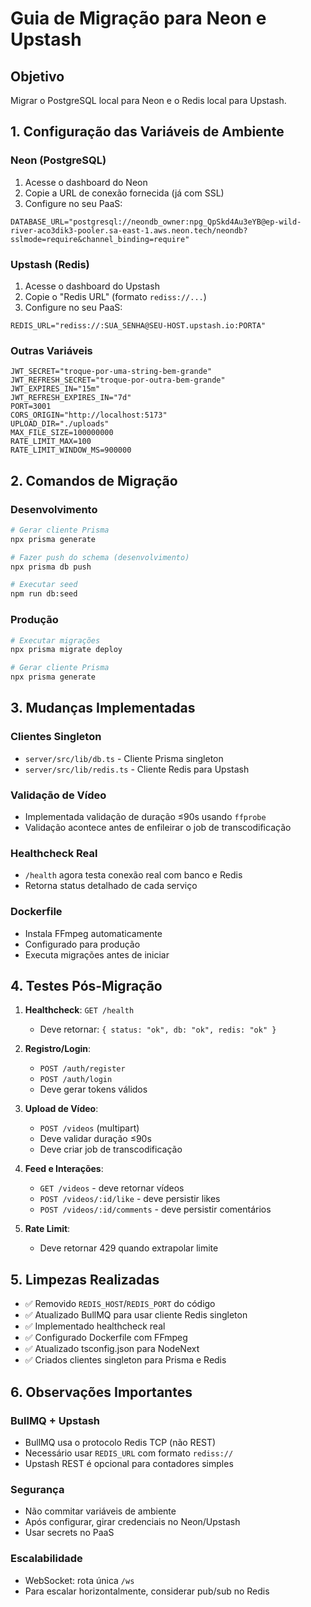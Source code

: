 # Guia de Migração para Neon e Upstash

## Objetivo
Migrar o PostgreSQL local para Neon e o Redis local para Upstash.

## 1. Configuração das Variáveis de Ambiente

### Neon (PostgreSQL)
1. Acesse o dashboard do Neon
2. Copie a URL de conexão fornecida (já com SSL)
3. Configure no seu PaaS:
```env
DATABASE_URL="postgresql://neondb_owner:npg_QpSkd4Au3eYB@ep-wild-river-aco3dik3-pooler.sa-east-1.aws.neon.tech/neondb?sslmode=require&channel_binding=require"
```

### Upstash (Redis)
1. Acesse o dashboard do Upstash
2. Copie o "Redis URL" (formato `rediss://...`)
3. Configure no seu PaaS:
```env
REDIS_URL="rediss://:SUA_SENHA@SEU-HOST.upstash.io:PORTA"
```

### Outras Variáveis
```env
JWT_SECRET="troque-por-uma-string-bem-grande"
JWT_REFRESH_SECRET="troque-por-outra-bem-grande"
JWT_EXPIRES_IN="15m"
JWT_REFRESH_EXPIRES_IN="7d"
PORT=3001
CORS_ORIGIN="http://localhost:5173"
UPLOAD_DIR="./uploads"
MAX_FILE_SIZE=100000000
RATE_LIMIT_MAX=100
RATE_LIMIT_WINDOW_MS=900000
```

## 2. Comandos de Migração

### Desenvolvimento
```bash
# Gerar cliente Prisma
npx prisma generate

# Fazer push do schema (desenvolvimento)
npx prisma db push

# Executar seed
npm run db:seed
```

### Produção
```bash
# Executar migrações
npx prisma migrate deploy

# Gerar cliente Prisma
npx prisma generate
```

## 3. Mudanças Implementadas

### Clientes Singleton
- `server/src/lib/db.ts` - Cliente Prisma singleton
- `server/src/lib/redis.ts` - Cliente Redis para Upstash

### Validação de Vídeo
- Implementada validação de duração ≤90s usando `ffprobe`
- Validação acontece antes de enfileirar o job de transcodificação

### Healthcheck Real
- `/health` agora testa conexão real com banco e Redis
- Retorna status detalhado de cada serviço

### Dockerfile
- Instala FFmpeg automaticamente
- Configurado para produção
- Executa migrações antes de iniciar

## 4. Testes Pós-Migração

1. **Healthcheck**: `GET /health`
   - Deve retornar: `{ status: "ok", db: "ok", redis: "ok" }`

2. **Registro/Login**: 
   - `POST /auth/register`
   - `POST /auth/login`
   - Deve gerar tokens válidos

3. **Upload de Vídeo**:
   - `POST /videos` (multipart)
   - Deve validar duração ≤90s
   - Deve criar job de transcodificação

4. **Feed e Interações**:
   - `GET /videos` - deve retornar vídeos
   - `POST /videos/:id/like` - deve persistir likes
   - `POST /videos/:id/comments` - deve persistir comentários

5. **Rate Limit**:
   - Deve retornar 429 quando extrapolar limite

## 5. Limpezas Realizadas

- ✅ Removido `REDIS_HOST`/`REDIS_PORT` do código
- ✅ Atualizado BullMQ para usar cliente Redis singleton
- ✅ Implementado healthcheck real
- ✅ Configurado Dockerfile com FFmpeg
- ✅ Atualizado tsconfig.json para NodeNext
- ✅ Criados clientes singleton para Prisma e Redis

## 6. Observações Importantes

### BullMQ + Upstash
- BullMQ usa o protocolo Redis TCP (não REST)
- Necessário usar `REDIS_URL` com formato `rediss://`
- Upstash REST é opcional para contadores simples

### Segurança
- Não commitar variáveis de ambiente
- Após configurar, girar credenciais no Neon/Upstash
- Usar secrets no PaaS

### Escalabilidade
- WebSocket: rota única `/ws`
- Para escalar horizontalmente, considerar pub/sub no Redis
